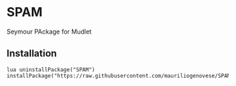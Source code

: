# SPAM
Seymour PAckage for Mudlet
## Installation

    lua uninstallPackage("SPAM") installPackage("https://raw.githubusercontent.com/mauriliogenovese/SPAM/main/build/SPAM.mpackage")
